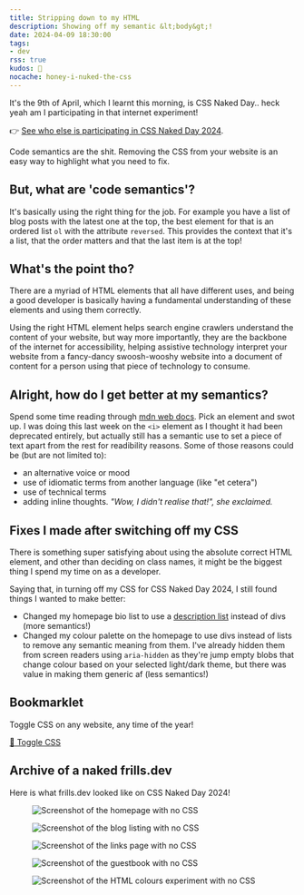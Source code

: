 ```yaml
---
title: Stripping down to my HTML
description: Showing off my semantic &lt;body&gt;!
date: 2024-04-09 18:30:00
tags:
- dev
rss: true
kudos: 🎨
nocache: honey-i-nuked-the-css
---
```


It's the 9th of April, which I learnt this morning, is CSS Naked Day.. heck yeah am I participating in that internet experiment!

👉 [See who else is participating in CSS Naked Day 2024](https://css-naked-day.github.io/2024.html).

Code semantics are the shit. Removing the CSS from your website is an easy way to highlight what you need to fix.

## But,  what are 'code semantics'?
It's basically using the right thing for the job. For example you have a list of blog posts with the latest one at the top, the best element for that is an ordered list `ol` with the attribute `reversed`. This provides the context that it's a list, that the order matters and that the last item is at the top!

## What's the point tho?
There are a myriad of HTML elements that all have different uses, and being a good developer is basically having a fundamental understanding of these elements and using them correctly.

Using the right HTML element helps search engine crawlers understand the content of your website, but way more importantly, they are the backbone of the internet for accessibility, helping assistive technology interpret your website from a fancy-dancy swoosh-wooshy website into a document of content for a person using that piece of technology to consume.

## Alright, how do I get better at my semantics?
Spend some time reading through [mdn web docs](https://developer.mozilla.org/en-US/docs/Web/HTML/Element/a). Pick an element and swot up. I was doing this last week on the `<i>` element as I thought it had been deprecated entirely, but actually still has a semantic use to set a piece of text apart from the rest for readibility reasons. Some of those reasons could be (but are not limited to):

- an alternative voice or mood
- use of idiomatic terms from another language (like "et cetera")
- use of technical terms
- adding inline thoughts. <i>"Wow, I didn't realise that!", she exclaimed.</i>


## Fixes I made after switching off my CSS
There is something super satisfying about using the absolute correct HTML element, and other than deciding on class names, it might be the biggest thing I spend my time on as a developer.

Saying that, in turning off my CSS for CSS Naked Day 2024, I still found things I wanted to make better:

- Changed my homepage bio list to use a [description list](https://developer.mozilla.org/en-US/docs/Web/HTML/Element/dl) instead of divs (more semantics!)
- Changed my colour palette on the homepage to use divs instead of lists to remove any semantic meaning from them. I've already hidden them from screen readers using `aria-hidden` as they're jump empty blobs that change colour based on your selected light/dark theme, but there was value in making them generic af (less semantics!)

## Bookmarklet
Toggle CSS on any website, any time of the year!

<a href='{% raw %}javascript:(function(){function d(a,b){a.setAttribute("data-css-storage",b)}function e(a){var b=a.getAttribute("data-css-storage");a.removeAttribute("data-css-storage");return b}var c=[];(function(){var a=document.body,b=a.hasAttribute("data-css-disabled");b?a.removeAttribute(%22data-css-disabled%22):a.setAttribute(%22data-css-disabled%22,%22%22);return%20b})()?(c=document.querySelectorAll(%22[data-css-storage]%22),[].slice.call(c).forEach(function(a){%22STYLE%22===a.tagName?a.innerHTML=e(a):%22LINK%22===a.tagName?a.disabled=!1:a.style.cssText=e(a)})):(c=document.querySelectorAll(%22[style],%20link,%20style%22),[].slice.call(c).forEach(function(a){%22STYLE%22===a.tagName?(d(a,a.innerHTML),a.innerHTML=%22%22):%22LINK%22===a.tagName?(d(a,%22%22),a.disabled=!0):(d(a,a.style.cssText),a.style.cssText=%22%22)}))})();{% endraw %}' class="button ghost">🎨 Toggle CSS</a>

## Archive of a naked frills.dev
Here is what frills.dev looked like on CSS Naked Day 2024!

<figure class="screen mb-2">
  <img src="/images/blog/frills-nocss-homepage.png" alt="Screenshot of the homepage with no CSS" loading="lazy" data-object-fit="cover">
</figure>

<figure class="screen mb-2">
  <img src="/images/blog/frills-nocss-blog.png" alt="Screenshot of the blog listing with no CSS" loading="lazy" data-object-fit="cover">
</figure>

<figure class="screen mb-2">
  <img src="/images/blog/frills-nocss-links.png" alt="Screenshot of the links page with no CSS" loading="lazy" data-object-fit="cover">
</figure>

<figure class="screen mb-2">
  <img src="/images/blog/frills-nocss-guestbook.png" alt="Screenshot of the guestbook with no CSS" loading="lazy" data-object-fit="cover">
</figure>

<figure class="screen mb-2">
  <img src="/images/blog/frills-nocss-htmlcolours.png" alt="Screenshot of the HTML colours experiment with no CSS" loading="lazy" data-object-fit="cover">
</figure>